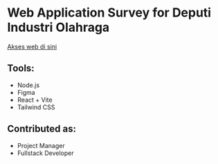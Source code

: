 # Web Application Survey for Deputi Industri Olahraga

[Akses web di sini](https://industri-olahraga-web-survei.vercel.app/)

## Tools:
- Node.js
- Figma
- React + Vite
- Tailwind CSS

## Contributed as:
- Project Manager
- Fullstack Developer
